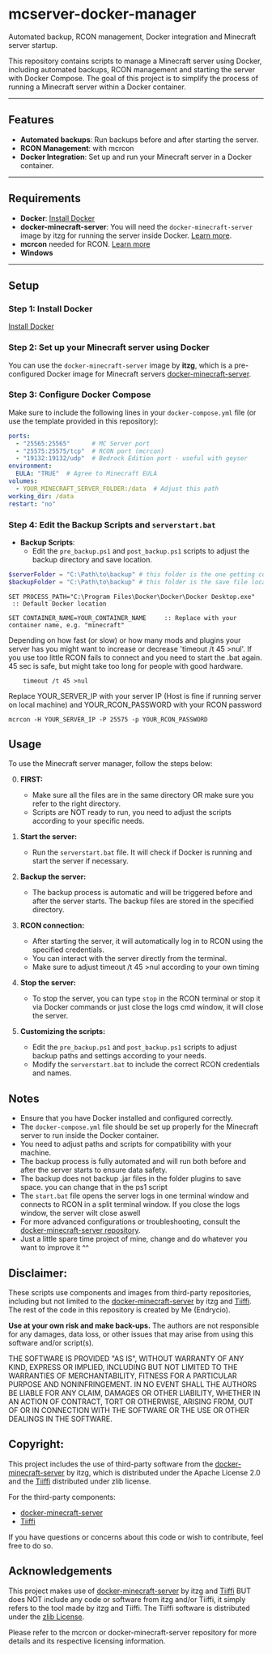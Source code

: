 # mcserver-docker-manager
Automated backup, RCON management, Docker integration and Minecraft server startup.

This repository contains scripts to manage a Minecraft server using Docker, including automated backups, RCON management and starting the server with Docker Compose. The goal of this project is to simplify the process of running a Minecraft server within a Docker container.

---

## Features

- **Automated backups**: Run backups before and after starting the server. 
- **RCON Management**: with mcrcon
- **Docker Integration**: Set up and run your Minecraft server in a Docker container.

---

## Requirements

- **Docker**: [Install Docker](https://www.docker.com/get-started)
- **docker-minecraft-server**: You will need the `docker-minecraft-server` image by itzg for running the server inside Docker. [Learn more](https://github.com/itzg/docker-minecraft-server).
- **mcrcon** needed for RCON. [Learn more](https://github.com/Tiiffi/mcrcon)
- **Windows**

---

## Setup

### Step 1: Install Docker

[Install Docker](https://www.docker.com/get-started)

### Step 2: Set up your Minecraft server using Docker

You can use the `docker-minecraft-server` image by **itzg**, which is a pre-configured Docker image for Minecraft servers [docker-minecraft-server](https://github.com/itzg/docker-minecraft-server).

### Step 3: Configure Docker Compose

Make sure to include the following lines in your `docker-compose.yml` file (or use the template provided in this repository):

```yaml
ports:
  - "25565:25565"      # MC Server port
  - "25575:25575/tcp"  # RCON port (mcrcon)
  - "19132:19132/udp"  # Bedrock Edition port - useful with geyser
environment:
  EULA: "TRUE"  # Agree to Minecraft EULA
volumes:
  - YOUR_MINECRAFT_SERVER_FOLDER:/data  # Adjust this path
working_dir: /data
restart: "no"
```

### Step 4: Edit the Backup Scripts and `serverstart.bat`

- **Backup Scripts**:
  - Edit the `pre_backup.ps1` and `post_backup.ps1` scripts to adjust the backup directory and save location.

```powershell
$serverFolder = "C:\Path\to\backup" # this folder is the one getting copied
$backupFolder = "C:\Path\to\backup" # this folder is the save file location
```

```
SET PROCESS_PATH="C:\Program Files\Docker\Docker\Docker Desktop.exe"    :: Default Docker location

SET CONTAINER_NAME=YOUR_CONTAINER_NAME     :: Replace with your container name, e.g. "minecraft"
```

Depending on how fast (or slow) or how many mods and plugins your server has you might want to increase or decrease 'timeout /t 45 >nul'. If you use too little RCON fails to connect and you need to start the .bat again. 45 sec is safe, but might take too long for people with good hardware.
```
    timeout /t 45 >nul
```


Replace YOUR_SERVER_IP with your server IP (Host is fine if running server on local machine) and YOUR_RCON_PASSWORD with your RCON password
```
mcrcon -H YOUR_SERVER_IP -P 25575 -p YOUR_RCON_PASSWORD
```
## Usage

To use the Minecraft server manager, follow the steps below:

0. **FIRST:**
   - Make sure all the files are in the same directory OR make sure you refer to the right directory.
   - Scripts are NOT ready to run, you need to adjust the scripts according to your specific needs.

1. **Start the server:**
   - Run the `serverstart.bat` file. It will check if Docker is running and start the server if necessary.
   
2. **Backup the server:**
   - The backup process is automatic and will be triggered before and after the server starts. The backup files are stored in the specified directory.

3. **RCON connection:**
   - After starting the server, it will automatically log in to RCON using the specified credentials.
   - You can interact with the server directly from the terminal.
   - Make sure to adjust timeout /t 45 >nul according to your own timing

4. **Stop the server:**
   - To stop the server, you can type `stop` in the RCON terminal or stop it via Docker commands or just close the logs cmd window, it will close the server.

5. **Customizing the scripts:**
   - Edit the `pre_backup.ps1` and `post_backup.ps1` scripts to adjust backup paths and settings according to your needs.
   - Modify the `serverstart.bat` to include the correct RCON credentials and names.

## Notes

- Ensure that you have Docker installed and configured correctly.
- The `docker-compose.yml` file should be set up properly for the Minecraft server to run inside the Docker container.
- You need to adjust paths and scripts for compatibility with your machine.
- The backup process is fully automated and will run both before and after the server starts to ensure data safety.
- The backup does not backup .jar files in the folder plugins to save space. you can change that in the ps1 script
- The `start.bat` file opens the server logs in one terminal window and connects to RCON in a split terminal window. If you close the logs window, the server wilt close aswell
- For more advanced configurations or troubleshooting, consult the [docker-minecraft-server repository](https://github.com/itzg/docker-minecraft-server).
- Just a little spare time project of mine, change and do whatever you want to improve it ^^

## Disclaimer:

These scripts use components and images from third-party repositories, including but not limited to the [docker-minecraft-server](https://github.com/itzg/docker-minecraft-server) by itzg and [Tiiffi](https://github.com/Tiiffi/mcrcon). The rest of the code in this repository is created by Me (Endrycio).

**Use at your own risk and make back-ups.** The authors are not responsible for any damages, data loss, or other issues that may arise from using this software and/or script(s).

THE SOFTWARE IS PROVIDED "AS IS", WITHOUT WARRANTY OF ANY KIND, EXPRESS OR IMPLIED, INCLUDING BUT NOT LIMITED TO THE WARRANTIES OF MERCHANTABILITY, FITNESS FOR A PARTICULAR PURPOSE AND NONINFRINGEMENT. IN NO EVENT SHALL THE AUTHORS BE LIABLE FOR ANY CLAIM, DAMAGES OR OTHER LIABILITY, WHETHER IN AN ACTION OF CONTRACT, TORT OR OTHERWISE, ARISING FROM, OUT OF OR IN CONNECTION WITH THE SOFTWARE OR THE USE OR OTHER DEALINGS IN THE SOFTWARE.

## Copyright:
This project includes the use of third-party software from the [docker-minecraft-server](https://github.com/itzg/docker-minecraft-server) by itzg, which is distributed under the Apache License 2.0 and the [Tiiffi](https://github.com/Tiiffi/mcrcon) distributed under zlib license.

For the third-party components:
- [docker-minecraft-server](https://github.com/itzg/docker-minecraft-server) 
-  [Tiiffi](https://github.com/Tiiffi/mcrcon) 

If you have questions or concerns about this code or wish to contribute, feel free to do so. 

## Acknowledgements

This project makes use of [docker-minecraft-server](https://github.com/itzg/docker-minecraft-server) by itzg and [Tiiffi](https://github.com/Tiiffi/mcrcon) BUT does NOT include any code or software from itzg and/or Tiiffi, it simply refers to the tool made by itzg and Tiiffi. The Tiiffi software is distributed under the [zlib License](https://opensource.org/licenses/Zlib).

Please refer to the mcrcon or docker-minecraft-server repository for more details and its respective licensing information.
